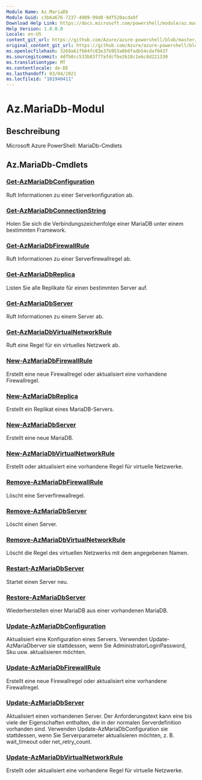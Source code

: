 ```yaml
---
Module Name: Az.MariaDb
Module Guid: c3b6a676-7237-4989-99d0-9df520acda9f
Download Help Link: https://docs.microsoft.com/powershell/module/az.mariadb
Help Version: 1.0.0.0
Locale: en-US
content_git_url: https://github.com/Azure/azure-powershell/blob/master/src/MariaDb/help/Az.MariaDb.md
original_content_git_url: https://github.com/Azure/azure-powershell/blob/master/src/MariaDb/help/Az.MariaDb.md
ms.openlocfilehash: 3269a61f604fc03e37b953a0b0fadb54cdaf0437
ms.sourcegitcommit: 4dfb0cc533b83f77afdcfbe2618c1e6c8d221330
ms.translationtype: MT
ms.contentlocale: de-DE
ms.lasthandoff: 03/04/2021
ms.locfileid: "101940411"
---
```

# Az.MariaDb-Modul
## Beschreibung
Microsoft Azure PowerShell: MariaDb-Cmdlets

## Az.MariaDb-Cmdlets
### [Get-AzMariaDbConfiguration](Get-AzMariaDbConfiguration.md)
Ruft Informationen zu einer Serverkonfiguration ab.

### [Get-AzMariaDbConnectionString](Get-AzMariaDbConnectionString.md)
Holen Sie sich die Verbindungszeichenfolge einer MariaDB unter einem bestimmten Framework.

### [Get-AzMariaDbFirewallRule](Get-AzMariaDbFirewallRule.md)
Ruft Informationen zu einer Serverfirewallregel ab.

### [Get-AzMariaDbReplica](Get-AzMariaDbReplica.md)
Listen Sie alle Replikate für einen bestimmten Server auf.

### [Get-AzMariaDbServer](Get-AzMariaDbServer.md)
Ruft Informationen zu einem Server ab.

### [Get-AzMariaDbVirtualNetworkRule](Get-AzMariaDbVirtualNetworkRule.md)
Ruft eine Regel für ein virtuelles Netzwerk ab.

### [New-AzMariaDbFirewallRule](New-AzMariaDbFirewallRule.md)
Erstellt eine neue Firewallregel oder aktualisiert eine vorhandene Firewallregel.

### [New-AzMariaDbReplica](New-AzMariaDbReplica.md)
Erstellt ein Replikat eines MariaDB-Servers.

### [New-AzMariaDbServer](New-AzMariaDbServer.md)
Erstellt eine neue MariaDB.

### [New-AzMariaDbVirtualNetworkRule](New-AzMariaDbVirtualNetworkRule.md)
Erstellt oder aktualisiert eine vorhandene Regel für virtuelle Netzwerke.

### [Remove-AzMariaDbFirewallRule](Remove-AzMariaDbFirewallRule.md)
Löscht eine Serverfirewallregel.

### [Remove-AzMariaDbServer](Remove-AzMariaDbServer.md)
Löscht einen Server.

### [Remove-AzMariaDbVirtualNetworkRule](Remove-AzMariaDbVirtualNetworkRule.md)
Löscht die Regel des virtuellen Netzwerks mit dem angegebenen Namen.

### [Restart-AzMariaDbServer](Restart-AzMariaDbServer.md)
Startet einen Server neu.

### [Restore-AzMariaDbServer](Restore-AzMariaDbServer.md)
Wiederherstellen einer MariaDB aus einer vorhandenen MariaDB.

### [Update-AzMariaDbConfiguration](Update-AzMariaDbConfiguration.md)
Aktualisiert eine Konfiguration eines Servers.
Verwenden Update-AzMariaDberver sie stattdessen, wenn Sie AdministratorLoginPassword, Sku usw. aktualisieren möchten.

### [Update-AzMariaDbFirewallRule](Update-AzMariaDbFirewallRule.md)
Erstellt eine neue Firewallregel oder aktualisiert eine vorhandene Firewallregel.

### [Update-AzMariaDbServer](Update-AzMariaDbServer.md)
Aktualisiert einen vorhandenen Server.
Der Anforderungstext kann eine bis viele der Eigenschaften enthalten, die in der normalen Serverdefinition vorhanden sind.
Verwenden Update-AzMariaDbConfiguration sie stattdessen, wenn Sie Serverparameter aktualisieren möchten, z. B. wait_timeout oder net_retry_count.

### [Update-AzMariaDbVirtualNetworkRule](Update-AzMariaDbVirtualNetworkRule.md)
Erstellt oder aktualisiert eine vorhandene Regel für virtuelle Netzwerke.

